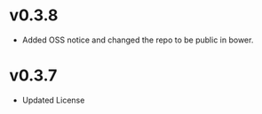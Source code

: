 v0.3.8
==============================
* Added OSS notice and changed the repo to be public in bower.

v0.3.7
===================
* Updated License
